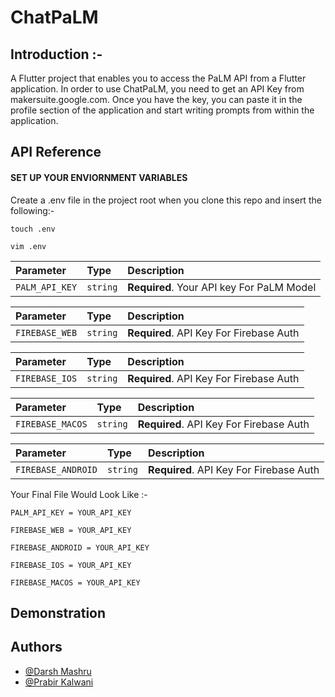 # ChatPaLM

## Introduction :-

A Flutter project that enables you to access the PaLM API from a Flutter application. In order to use ChatPaLM, you need to get an API Key from makersuite.google.com.
Once you have the key, you can paste it in the profile section of the application and start writing prompts from within the application.

## API Reference

#### SET UP YOUR ENVIORNMENT VARIABLES

Create a .env file in the project root when you clone this repo and insert
the following:-

```http
touch .env
```

```http
vim .env
```

| Parameter      | Type     | Description                               |
| :------------- | :------- | :---------------------------------------- |
| `PALM_API_KEY` | `string` | **Required**. Your API key For PaLM Model |

| Parameter      | Type     | Description                             |
| :------------- | :------- | :-------------------------------------- |
| `FIREBASE_WEB` | `string` | **Required**. API Key For Firebase Auth |

| Parameter      | Type     | Description                             |
| :------------- | :------- | :-------------------------------------- |
| `FIREBASE_IOS` | `string` | **Required**. API Key For Firebase Auth |

| Parameter        | Type     | Description                             |
| :--------------- | :------- | :-------------------------------------- |
| `FIREBASE_MACOS` | `string` | **Required**. API Key For Firebase Auth |

| Parameter          | Type     | Description                             |
| :----------------- | :------- | :-------------------------------------- |
| `FIREBASE_ANDROID` | `string` | **Required**. API Key For Firebase Auth |

Your Final File Would Look Like :-

```http
PALM_API_KEY = YOUR_API_KEY

FIREBASE_WEB = YOUR_API_KEY

FIREBASE_ANDROID = YOUR_API_KEY

FIREBASE_IOS = YOUR_API_KEY

FIREBASE_MACOS = YOUR_API_KEY

```

## Demonstration

## Authors

- [@Darsh Mashru](https://www.github.com/darshmashru)
- [@Prabir Kalwani](https://www.github.com/prabirkalwani)

